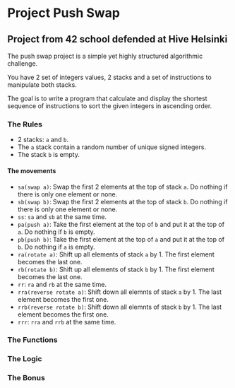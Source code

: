 
# Project Push Swap

## Project from 42 school defended at Hive Helsinki

The push swap project is a simple yet highly structured algorithmic challenge.

You have 2 set of integers values, 2 stacks and a set of instructions to 
manipulate both stacks.

The goal is to write a program that calculate and display the shortest 
sequence of instructions to sort the given integers in ascending order.

### The Rules

- 2 stacks: `a` and `b`. 
- The `a` stack contain a random number of unique signed integers. 
- The stack `b` is empty.


#### The movements

- `sa(swap a)`: Swap the first 2 elements at the top of stack `a`.
Do nothing if there is only one element or none.
- `sb(swap b)`: Swap the first 2 elements at the top of stack `b`.
Do nothing if there is only one element or none.
- `ss`: `sa` and `sb` at the same time.
- `pa(push a)`: Take the first element at the top of `b` and put it at the top
of `a`. Do nothing if `b` is empty.
- `pb(push b)`: Take the first element at the top of `a` and put it at the top
of `b`. Do nothing if `a` is empty.
- `ra(rotate a)`: Shift up all elements of stack `a` by 1.
The first element becomes the last one.
- `rb(rotate b)`: Shift up all elements of stack `b` by 1.
The first element becomes the last one.
- `rr`: `ra` and `rb` at the same time.
- `rra(reverse rotate a)`: Shift down all elemnts of stack `a` by 1.
The last element becomes the first one.
- `rrb(reverse rotate b)`: Shift down all elemnts of stack `b` by 1.
The last element becomes the first one.
- `rrr`: `rra` and `rrb` at the same time. 

### The Functions 
### The Logic 
### The Bonus
